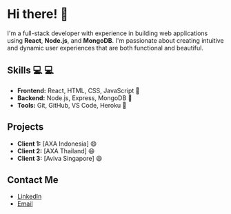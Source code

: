 # Hi there! 👋

I'm a full-stack developer with experience in building web applications using **React**, **Node.js**, and **MongoDB**. I'm passionate about creating intuitive and dynamic user experiences that are both functional and beautiful.

## Skills :computer: :computer:

- **Frontend:** React, HTML, CSS, JavaScript :rocket: 
- **Backend:** Node.js, Express, MongoDB :rocket: 
- **Tools:** Git, GitHub, VS Code, Heroku :rocket: 
 
## Projects

- **Client 1:** [AXA Indonesia] :smile:
- **Client 2:** [AXA Thailand] :smile:
- **Client 3:** [Aviva Singapore] :smile:

## Contact Me

- [LinkedIn](https://www.linkedin.com/in/rachit-mehrotra-io/)
- [Email](rachitmehrotra04@gmail.com)



<!---
rachitmeck/rachitmeck is a ✨ special ✨ repository because its `README.md` (this file) appears on your GitHub profile.
You can click the Preview link to take a look at your changes.
--->
